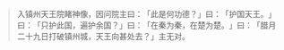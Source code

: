 > 入镇州天王院睹神像，因问院主曰：​「此是何功德？​」曰：​「护国天王。​」曰：​「只护此国，遍护余国？​」曰：​「在秦为秦，在楚为楚。​」曰：​「腊月二十九日打破镇州城，天王向甚处去？​」主无对。


